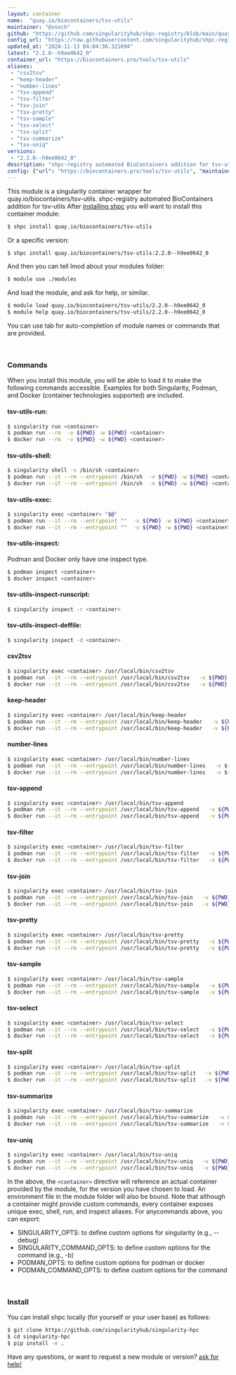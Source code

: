 ```yaml
---
layout: container
name:  "quay.io/biocontainers/tsv-utils"
maintainer: "@vsoch"
github: "https://github.com/singularityhub/shpc-registry/blob/main/quay.io/biocontainers/tsv-utils/container.yaml"
config_url: "https://raw.githubusercontent.com/singularityhub/shpc-registry/main/quay.io/biocontainers/tsv-utils/container.yaml"
updated_at: "2024-11-13 04:04:36.321694"
latest: "2.2.0--h9ee0642_0"
container_url: "https://biocontainers.pro/tools/tsv-utils"
aliases:
 - "csv2tsv"
 - "keep-header"
 - "number-lines"
 - "tsv-append"
 - "tsv-filter"
 - "tsv-join"
 - "tsv-pretty"
 - "tsv-sample"
 - "tsv-select"
 - "tsv-split"
 - "tsv-summarize"
 - "tsv-uniq"
versions:
 - "2.2.0--h9ee0642_0"
description: "shpc-registry automated BioContainers addition for tsv-utils"
config: {"url": "https://biocontainers.pro/tools/tsv-utils", "maintainer": "@vsoch", "description": "shpc-registry automated BioContainers addition for tsv-utils", "latest": {"2.2.0--h9ee0642_0": "sha256:aecdc81d23a00151711286d9cd8cd2c96b0537a44b2184fd21c591a98699dc8e"}, "tags": {"2.2.0--h9ee0642_0": "sha256:aecdc81d23a00151711286d9cd8cd2c96b0537a44b2184fd21c591a98699dc8e"}, "docker": "quay.io/biocontainers/tsv-utils", "aliases": {"csv2tsv": "/usr/local/bin/csv2tsv", "keep-header": "/usr/local/bin/keep-header", "number-lines": "/usr/local/bin/number-lines", "tsv-append": "/usr/local/bin/tsv-append", "tsv-filter": "/usr/local/bin/tsv-filter", "tsv-join": "/usr/local/bin/tsv-join", "tsv-pretty": "/usr/local/bin/tsv-pretty", "tsv-sample": "/usr/local/bin/tsv-sample", "tsv-select": "/usr/local/bin/tsv-select", "tsv-split": "/usr/local/bin/tsv-split", "tsv-summarize": "/usr/local/bin/tsv-summarize", "tsv-uniq": "/usr/local/bin/tsv-uniq"}}
---
```


This module is a singularity container wrapper for quay.io/biocontainers/tsv-utils.
shpc-registry automated BioContainers addition for tsv-utils
After [installing shpc](#install) you will want to install this container module:


```bash
$ shpc install quay.io/biocontainers/tsv-utils
```

Or a specific version:

```bash
$ shpc install quay.io/biocontainers/tsv-utils:2.2.0--h9ee0642_0
```

And then you can tell lmod about your modules folder:

```bash
$ module use ./modules
```

And load the module, and ask for help, or similar.

```bash
$ module load quay.io/biocontainers/tsv-utils/2.2.0--h9ee0642_0
$ module help quay.io/biocontainers/tsv-utils/2.2.0--h9ee0642_0
```

You can use tab for auto-completion of module names or commands that are provided.

<br>

### Commands

When you install this module, you will be able to load it to make the following commands accessible.
Examples for both Singularity, Podman, and Docker (container technologies supported) are included.

#### tsv-utils-run:

```bash
$ singularity run <container>
$ podman run --rm  -v ${PWD} -w ${PWD} <container>
$ docker run --rm  -v ${PWD} -w ${PWD} <container>
```

#### tsv-utils-shell:

```bash
$ singularity shell -s /bin/sh <container>
$ podman run --it --rm --entrypoint /bin/sh  -v ${PWD} -w ${PWD} <container>
$ docker run --it --rm --entrypoint /bin/sh  -v ${PWD} -w ${PWD} <container>
```

#### tsv-utils-exec:

```bash
$ singularity exec <container> "$@"
$ podman run --it --rm --entrypoint ""  -v ${PWD} -w ${PWD} <container> "$@"
$ docker run --it --rm --entrypoint ""  -v ${PWD} -w ${PWD} <container> "$@"
```

#### tsv-utils-inspect:

Podman and Docker only have one inspect type.

```bash
$ podman inspect <container>
$ docker inspect <container>
```

#### tsv-utils-inspect-runscript:

```bash
$ singularity inspect -r <container>
```

#### tsv-utils-inspect-deffile:

```bash
$ singularity inspect -d <container>
```


#### csv2tsv

```bash
$ singularity exec <container> /usr/local/bin/csv2tsv
$ podman run --it --rm --entrypoint /usr/local/bin/csv2tsv   -v ${PWD} -w ${PWD} <container> -c " $@"
$ docker run --it --rm --entrypoint /usr/local/bin/csv2tsv   -v ${PWD} -w ${PWD} <container> -c " $@"
```


#### keep-header

```bash
$ singularity exec <container> /usr/local/bin/keep-header
$ podman run --it --rm --entrypoint /usr/local/bin/keep-header   -v ${PWD} -w ${PWD} <container> -c " $@"
$ docker run --it --rm --entrypoint /usr/local/bin/keep-header   -v ${PWD} -w ${PWD} <container> -c " $@"
```


#### number-lines

```bash
$ singularity exec <container> /usr/local/bin/number-lines
$ podman run --it --rm --entrypoint /usr/local/bin/number-lines   -v ${PWD} -w ${PWD} <container> -c " $@"
$ docker run --it --rm --entrypoint /usr/local/bin/number-lines   -v ${PWD} -w ${PWD} <container> -c " $@"
```


#### tsv-append

```bash
$ singularity exec <container> /usr/local/bin/tsv-append
$ podman run --it --rm --entrypoint /usr/local/bin/tsv-append   -v ${PWD} -w ${PWD} <container> -c " $@"
$ docker run --it --rm --entrypoint /usr/local/bin/tsv-append   -v ${PWD} -w ${PWD} <container> -c " $@"
```


#### tsv-filter

```bash
$ singularity exec <container> /usr/local/bin/tsv-filter
$ podman run --it --rm --entrypoint /usr/local/bin/tsv-filter   -v ${PWD} -w ${PWD} <container> -c " $@"
$ docker run --it --rm --entrypoint /usr/local/bin/tsv-filter   -v ${PWD} -w ${PWD} <container> -c " $@"
```


#### tsv-join

```bash
$ singularity exec <container> /usr/local/bin/tsv-join
$ podman run --it --rm --entrypoint /usr/local/bin/tsv-join   -v ${PWD} -w ${PWD} <container> -c " $@"
$ docker run --it --rm --entrypoint /usr/local/bin/tsv-join   -v ${PWD} -w ${PWD} <container> -c " $@"
```


#### tsv-pretty

```bash
$ singularity exec <container> /usr/local/bin/tsv-pretty
$ podman run --it --rm --entrypoint /usr/local/bin/tsv-pretty   -v ${PWD} -w ${PWD} <container> -c " $@"
$ docker run --it --rm --entrypoint /usr/local/bin/tsv-pretty   -v ${PWD} -w ${PWD} <container> -c " $@"
```


#### tsv-sample

```bash
$ singularity exec <container> /usr/local/bin/tsv-sample
$ podman run --it --rm --entrypoint /usr/local/bin/tsv-sample   -v ${PWD} -w ${PWD} <container> -c " $@"
$ docker run --it --rm --entrypoint /usr/local/bin/tsv-sample   -v ${PWD} -w ${PWD} <container> -c " $@"
```


#### tsv-select

```bash
$ singularity exec <container> /usr/local/bin/tsv-select
$ podman run --it --rm --entrypoint /usr/local/bin/tsv-select   -v ${PWD} -w ${PWD} <container> -c " $@"
$ docker run --it --rm --entrypoint /usr/local/bin/tsv-select   -v ${PWD} -w ${PWD} <container> -c " $@"
```


#### tsv-split

```bash
$ singularity exec <container> /usr/local/bin/tsv-split
$ podman run --it --rm --entrypoint /usr/local/bin/tsv-split   -v ${PWD} -w ${PWD} <container> -c " $@"
$ docker run --it --rm --entrypoint /usr/local/bin/tsv-split   -v ${PWD} -w ${PWD} <container> -c " $@"
```


#### tsv-summarize

```bash
$ singularity exec <container> /usr/local/bin/tsv-summarize
$ podman run --it --rm --entrypoint /usr/local/bin/tsv-summarize   -v ${PWD} -w ${PWD} <container> -c " $@"
$ docker run --it --rm --entrypoint /usr/local/bin/tsv-summarize   -v ${PWD} -w ${PWD} <container> -c " $@"
```


#### tsv-uniq

```bash
$ singularity exec <container> /usr/local/bin/tsv-uniq
$ podman run --it --rm --entrypoint /usr/local/bin/tsv-uniq   -v ${PWD} -w ${PWD} <container> -c " $@"
$ docker run --it --rm --entrypoint /usr/local/bin/tsv-uniq   -v ${PWD} -w ${PWD} <container> -c " $@"
```



In the above, the `<container>` directive will reference an actual container provided
by the module, for the version you have chosen to load. An environment file in the
module folder will also be bound. Note that although a container
might provide custom commands, every container exposes unique exec, shell, run, and
inspect aliases. For anycommands above, you can export:

 - SINGULARITY_OPTS: to define custom options for singularity (e.g., --debug)
 - SINGULARITY_COMMAND_OPTS: to define custom options for the command (e.g., -b)
 - PODMAN_OPTS: to define custom options for podman or docker
 - PODMAN_COMMAND_OPTS: to define custom options for the command

<br>

### Install

You can install shpc locally (for yourself or your user base) as follows:

```bash
$ git clone https://github.com/singularityhub/singularity-hpc
$ cd singularity-hpc
$ pip install -e .
```

Have any questions, or want to request a new module or version? [ask for help!](https://github.com/singularityhub/singularity-hpc/issues)